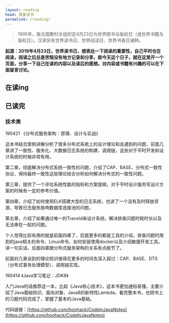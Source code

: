 ```yaml
---
layout: reading
head: 我爱读书
permalink: /reading/
---
```


> 1995年，联合国教科文组织定4月23日为世界图书与版权日（或世界书籍与版权日）。汉译另有世界读书日、世界阅读日、世界书香日诸种。

**起源：2019年4月23日，世界读书日，想表达一下阅读的重要性，自己平时也在阅读，阅读之后总是苦恼没有地方记录和分享，趁今天这个日子，就在这里开一个页面，分享一下自己在读的内容以及读后的感想。对内容或书籍有兴趣的可以在下面留言讨论。**

## 在读ing

## 已读完

### 技术类
190421 《分布式服务架构：原理、设计与实战》

这本书结合案例讲解分析了很多分布式系统上的设计理论和会遇到的问题，前面几章讲了一致性、服务化、大数据日志系统的构建、调用链，这些对于平时开发和设计系统的时候非常有用。

第二章，彻底解决分布式系统一致性的问题，介绍了CAP、BASE、分布式一致性协议、保持最终一致性这些理论结合分析如何解决分布式的一致性问题。

第三章，提供了一个评估系统性能的指标和方案提纲，对于平时设计服务写设计方案的时候有一定的参考价值。

第四章，介绍了如何使用ELK搭建大型的日志系统，也讲了一个没有及时释放资源，导致日志服务拖垮数据库连接池的问题。

第五章，介绍了如果通过唯一的TraceId来设计系统，解决排查问题时耗时长以及无法串在一起的问题。

个人觉得比较有用的就是前面四章了，后面更多的都是工具的介绍，排查问题时用到的java相关的命令、Linux命令、如何安装使用docker以及介绍敏捷开发工具。讲一句实话，后面四章跟分布式服务架构的关系有点脱节了。

前面的几章谈到的理论知识值得花更多的时间去深入探讨：CAP、BASE、DTS（分布式事务处理模型）、调用链实现。

190414 《Java学习笔记：JDK8》

入门Java的话推荐这一本，比起《Java核心技术》，这本书更加通俗易懂，主要介绍了Java基础知识、面向对象、Java8的新特性Lambda，看完整本书，也把书上的习题代码完成了，掌握了基本的Java基础。

代码链接：[https://github.com/hoohack/CodeInJavaNotes](https://github.com/hoohack/CodeInJavaNotes)